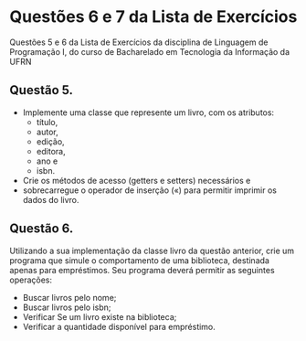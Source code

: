 # Questões 6 e 7 da Lista de Exercícios
Questões 5 e 6 da Lista de Exercícios da disciplina de Linguagem de Programação I, do curso de Bacharelado em Tecnologia da Informação da UFRN

## Questão 5.
- Implemente uma classe que represente um livro, com os atributos:
  - título,
  - autor,
  - edição,
  - editora,
  - ano e
  - isbn.
- Crie os métodos de acesso (getters e setters) necessários e
- sobrecarregue o operador de inserção («) para permitir imprimir os dados do livro.

## Questão 6.
Utilizando a sua implementação da classe livro da questão anterior, crie um programa que
simule o comportamento de uma biblioteca, destinada apenas para empréstimos. Seu programa
deverá permitir as seguintes operações:
- Buscar livros pelo nome;
- Buscar livros pelo isbn;
- Verificar Se um livro existe na biblioteca;
- Verificar a quantidade disponível para empréstimo.